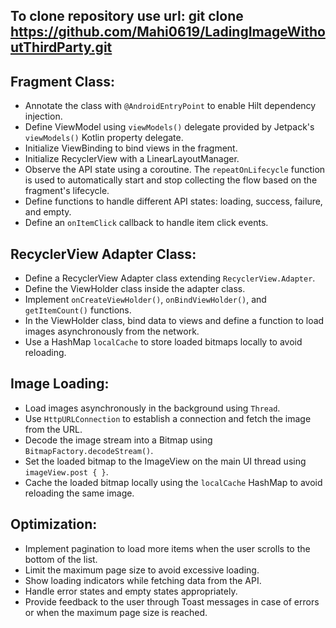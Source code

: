 
## To clone repository use url: git clone https://github.com/Mahi0619/LadingImageWithoutThirdParty.git


## Fragment Class:
- Annotate the class with `@AndroidEntryPoint` to enable Hilt dependency injection.
- Define ViewModel using `viewModels()` delegate provided by Jetpack's `viewModels()` Kotlin property delegate.
- Initialize ViewBinding to bind views in the fragment.
- Initialize RecyclerView with a LinearLayoutManager.
- Observe the API state using a coroutine. The `repeatOnLifecycle` function is used to automatically start and stop collecting the flow based on the fragment's lifecycle.
- Define functions to handle different API states: loading, success, failure, and empty.
- Define an `onItemClick` callback to handle item click events.

## RecyclerView Adapter Class:
- Define a RecyclerView Adapter class extending `RecyclerView.Adapter`.
- Define the ViewHolder class inside the adapter class.
- Implement `onCreateViewHolder()`, `onBindViewHolder()`, and `getItemCount()` functions.
- In the ViewHolder class, bind data to views and define a function to load images asynchronously from the network.
- Use a HashMap `localCache` to store loaded bitmaps locally to avoid reloading.

## Image Loading:
- Load images asynchronously in the background using `Thread`.
- Use `HttpURLConnection` to establish a connection and fetch the image from the URL.
- Decode the image stream into a Bitmap using `BitmapFactory.decodeStream()`.
- Set the loaded bitmap to the ImageView on the main UI thread using `imageView.post { }`.
- Cache the loaded bitmap locally using the `localCache` HashMap to avoid reloading the same image.

## Optimization:
- Implement pagination to load more items when the user scrolls to the bottom of the list.
- Limit the maximum page size to avoid excessive loading.
- Show loading indicators while fetching data from the API.
- Handle error states and empty states appropriately.
- Provide feedback to the user through Toast messages in case of errors or when the maximum page size is reached.
